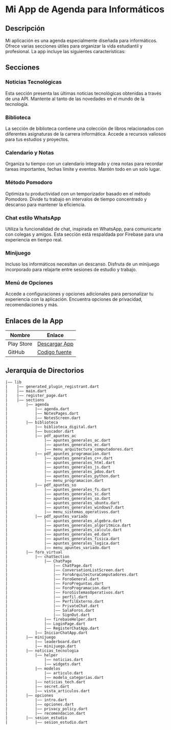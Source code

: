 # Mi App de Agenda para Informáticos

## Descripción
Mi aplicación es una agenda especialmente diseñada para informáticos. Ofrece varias secciones útiles para organizar la vida estudiantil y profesional. La app incluye las siguientes características:

## Secciones

### Noticias Tecnológicas
Esta sección presenta las últimas noticias tecnológicas obtenidas a través de una API. Mantente al tanto de las novedades en el mundo de la tecnología.

### Biblioteca
La sección de biblioteca contiene una colección de libros relacionados con diferentes asignaturas de la carrera informática. Accede a recursos valiosos para tus estudios y proyectos.

### Calendario y Notas
Organiza tu tiempo con un calendario integrado y crea notas para recordar tareas importantes, fechas límite y eventos. Mantén todo en un solo lugar.

### Método Pomodoro
Optimiza tu productividad con un temporizador basado en el método Pomodoro. Divide tu trabajo en intervalos de tiempo concentrado y descanso para mantener la eficiencia.

### Chat estilo WhatsApp
Utiliza la funcionalidad de chat, inspirada en WhatsApp, para comunicarte con colegas y amigos. Esta sección está respaldada por Firebase para una experiencia en tiempo real.

### Minijuego
Incluso los informáticos necesitan un descanso. Disfruta de un minijuego incorporado para relajarte entre sesiones de estudio y trabajo.

### Menú de Opciones
Accede a configuraciones y opciones adicionales para personalizar tu experiencia con la aplicación. Encuentra opciones de privacidad, recomendaciones y más.

## Enlaces de la App
| Nombre | Enlace |
| ---     | ---   |
| Play Store  | [Descargar App](https://play.google.com/store/apps/details?id=com.david.agenfor&hl=es_419&gl=US) |
| GitHub | [Codigo fuente](https://github.com/Duva-01/AgenFor) |



## Jerarquía de Directorios
```
|—— lib
|    |—— generated_plugin_registrant.dart
|    |—— main.dart
|    |—— register_page.dart
|    |—— sections
|        |—— agenda
|            |—— agenda.dart
|            |—— NotesPages.dart
|            |—— NotesScreen.dart
|        |—— biblioteca
|            |—— biblioteca_digital.dart
|            |—— buscador.dart
|            |—— pdf_apuntes_ac
|                |—— apuntes_generales_ac.dart
|                |—— apuntes_generales_ec.dart
|                |—— menu_arquitectura_computadores.dart
|            |—— pdf_apuntes_programacion.dart
|                |—— apuntes_generales_c++.dart
|                |—— apuntes_generales_html.dart
|                |—— apuntes_generales_js.dart
|                |—— apuntes_generales_pdoo.dart
|                |—— apuntes_generales_python.dart
|                |—— menu_programacion.dart
|            |—— pdf_apuntes_so
|                |—— apuntes_generales_fs.dart
|                |—— apuntes_generales_sc.dart
|                |—— apuntes_generales_so.dart
|                |—— apuntes_generales_ubuntu.dart
|                |—— apuntes_generales_windows7.dart
|                |—— menu_sistemas_operativos.dart
|            |—— pdf_apuntes_variado
|                |—— apuntes_generales_algebra.dart
|                |—— apuntes_generales_algoritmica.dart
|                |—— apuntes_generales_calculo.dart
|                |—— apuntes_generales_ed.dart
|                |—— apuntes_generales_fisica.dart
|                |—— apuntes_generales_logica.dart
|                |—— menu_apuntes_variado.dart
|        |—— foro_virtual
|            |—— chatSection
|                |—— ChatPage
|                    |—— ChatPage.dart
|                    |—— ConversationListScreen.dart
|                    |—— ForoArquitecturaComputadores.dart
|                    |—— ForoGeneral.dart
|                    |—— ForoPreguntas.dart
|                    |—— ForoProgramacion.dart
|                    |—— ForoSistemasOperativos.dart
|                    |—— perfil.dart
|                    |—— PerfilExterno.dart
|                    |—— PrivateChat.dart
|                    |—— SalaForos.dart
|                    |—— SignOut.dart
|                |—— firebaseHelper.dart
|                |—— LoginPage.dart
|                |—— RegisterChatApp.dart
|            |—— IniciarChatApp.dart
|        |—— minijuego
|            |—— leaderboard.dart
|            |—— minijuego.dart
|        |—— noticias_tecnologia
|            |—— helper
|                |—— noticias.dart
|                |—— widgets.dart
|            |—— modelos
|                |—— articulo.dart
|                |—— modelo_categorias.dart
|            |—— noticias_tech.dart
|            |—— secret.dart
|            |—— vista_articulos.dart
|        |—— opciones
|            |—— intro.dart
|            |—— opciones.dart
|            |—— privacy_policy.dart
|            |—— recomendacion.dart
|        |—— sesion_estudio
|            |—— sesion_estudio.dart
```


